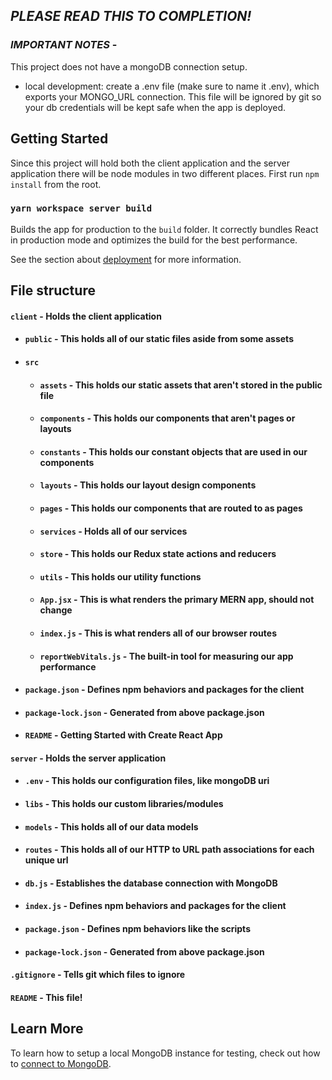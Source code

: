 ## _**PLEASE READ THIS TO COMPLETION!**_

### _**IMPORTANT NOTES**_ -

This project does not have a mongoDB connection setup.

- local development: create a .env file (make sure to name it .env), which exports your MONGO_URL connection. This file will be ignored by git so your db credentials will be kept safe when the app is deployed.

## Getting Started

Since this project will hold both the client application and the server application there will be node modules in two different places. First run `npm install` from the root.

### `yarn workspace server build`

Builds the app for production to the `build` folder.
It correctly bundles React in production mode and optimizes the build for the best performance.

See the section about [deployment](https://facebook.github.io/create-react-app/docs/deployment) for more information.

## File structure

#### `client` - Holds the client application

- #### `public` - This holds all of our static files aside from some assets
- #### `src`
  - #### `assets` - This holds our static assets that aren't stored in the public file
  - #### `components` - This holds our components that aren't pages or layouts
  - #### `constants` - This holds our constant objects that are used in our components
  - #### `layouts` - This holds our layout design components
  - #### `pages` - This holds our components that are routed to as pages
  - #### `services` - Holds all of our services
  - #### `store` - This holds our Redux state actions and reducers
  - #### `utils` - This holds our utility functions
  - #### `App.jsx` - This is what renders the primary MERN app, should not change
  - #### `index.js` - This is what renders all of our browser routes
  - #### `reportWebVitals.js` - The built-in tool for measuring our app performance
- #### `package.json` - Defines npm behaviors and packages for the client
- #### `package-lock.json` - Generated from above package.json
- #### `README` - Getting Started with Create React App

#### `server` - Holds the server application

- #### `.env` - This holds our configuration files, like mongoDB uri
- #### `libs` - This holds our custom libraries/modules
- #### `models` - This holds all of our data models
- #### `routes` - This holds all of our HTTP to URL path associations for each unique url
- #### `db.js` - Establishes the database connection with MongoDB
- #### `index.js` - Defines npm behaviors and packages for the client
- #### `package.json` - Defines npm behaviors like the scripts
- #### `package-lock.json` - Generated from above package.json

#### `.gitignore` - Tells git which files to ignore

#### `README` - This file!

## Learn More

To learn how to setup a local MongoDB instance for testing, check out how to [connect to MongoDB](https://docs.mongodb.com/guides/server/drivers/).
